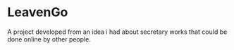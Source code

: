 # LeavenGo

A project developed from an idea i had about secretary works that could be done online by other people.
